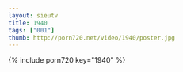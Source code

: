 ```yaml
--- 
layout: sieutv
title: 1940
tags: ["001"]
thumb: http://porn720.net/video/1940/poster.jpg
---
```

{% include porn720 key="1940" %} 
